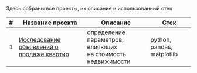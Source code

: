 Здесь собраны все проекты, их описание и использованный стек

|   #     |   Название проекта                 |   Описание            |   Стек          |
|   ---   |   ------------------------------   |   -----------------   |   -----------   |
|   1     |   [Исследование объявлений о продаже квартир](https://github.com/UliaOzerets/yandex_practicum_projects/tree/main/real_estate)        |   определение параметров, влияющих <br/>на стоимость недвижимости   |   python, pandas, matplotlib   |

